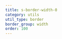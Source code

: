 ```yaml
---
title: s-border-width-0
category: utils
util_type: border
border_group: width
order: 100
---
```

<span class="s-border s-border-width-0"></span>